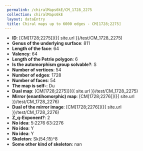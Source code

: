 ```yaml
--- 
 permalink: /chiralMaps6kE/CM_1728_2275 
 collection: chiralMaps6kE
 layout: dataEntry
 title: Chiral maps up to 6000 edges - CM[1728;2275]
---
```


- **ID**: [CM[1728;2275]]({{ site.url }}/test/CM_1728_2275)
- **Genus of the underlying surface**: 811
- **Length of the face**: 64
- **Valency**: 64
- **Length of the Petrie polygon**: 6
- **Is the automorphism group solvable?**: S
- **Number of vertices**: 54
- **Number of edges**: 1728
- **Number of faces**: 54
- **The map is self-**: Du
- **Dual map**: [CM[1728;2275]]({{ site.url }}/test/CM_1728_2275)
- **Mirror (enantihomorphic) map**: [CM[1728;2276]]({{ site.url }}/test/CM_1728_2276)
- **Dual of the mirror image**: [CM[1728;2276]]({{ site.url }}/test/CM_1728_2276)
- **Z_q-Exponent?**: 2
- **No idea**:  5:2276 63:2276
- **No idea**: Y
- **No idea**: Y
- **Skeleton**: Sk(54;15)^8
- **Some other kind of skeleton**: nan
